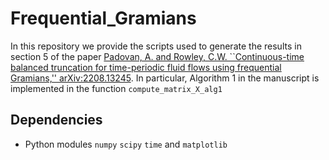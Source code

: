 # Frequential_Gramians

In this repository we provide the scripts used to generate the results in section 5 of the paper [Padovan, A. and Rowley, C.W. ``Continuous-time balanced truncation for time-periodic fluid flows using frequential Gramians,'' arXiv:2208.13245](https://arxiv.org/pdf/2208.13245.pdf). In particular, Algorithm 1 in the manuscript is implemented in the function `compute_matrix_X_alg1` 

## Dependencies
- Python modules `numpy` `scipy` `time` and `matplotlib`

